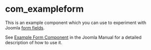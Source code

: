 com_exampleform
===============

This is an example component which you can use to experiment with Joomla [form fields](https://manual.joomla.org/docs/general-concepts/forms-fields/).

See [Example Form Component](https://manual.joomla.org/docs/building-extensions/components/example-form-component) in the Joomla Manual
for a detailed description of how to use it.
